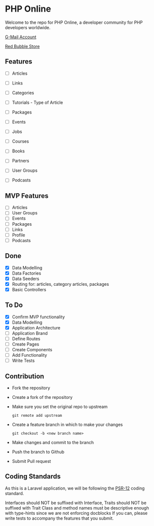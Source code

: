 # PHP Online

Welcome to the repo for PHP Online, a developer community for PHP developers worldwide.

[G-Mail Account](phponlinedev@gmail.com)

[Red Bubble Store](https://www.redbubble.com/people/php-online/shop)

## Features

- [ ] Articles
- [ ] Links
- [ ] Categories
- [ ] Tutorials - Type of Article
- [ ] Packages
- [ ] Events
- [ ] Jobs
- [ ] Courses
- [ ] Books
- [ ] Partners
- [ ] User Groups
- [ ] Podcasts


## MVP Features

- [ ] Articles
- [ ] User Groups
- [ ] Events
- [ ] Packages
- [ ] Links
- [ ] Profile
- [ ] Podcasts

## Done

- [x] Data Modelling
- [x] Data Factories
- [x] Data Seeders
- [x] Routing for: articles, category articles, packages
- [x] Basic Controllers

## To Do

- [x] Confirm MVP functionality
- [x] Data Modelling
- [x] Application Architecture
- [ ] Application Brand
- [ ] Define Routes
- [ ] Create Pages
- [ ] Create Components
- [ ] Add Functionality
- [ ] Write Tests

## Contribution
- Fork the repository
- Create a fork of the repository
- Make sure you set the original repo to upstream
  ```
  git remote add upstream
  ```
- Create a feature branch in which to make your changes 

    `git checkout -b <new branch name>`
- Make changes and commit to the branch
- Push the branch to Github
- Submit Pull request

## Coding Standards
As this is a Laravel application, we will be following the [PSR-12](https://www.php-fig.org/psr/psr-12/) coding standard.

Interfaces should NOT be suffixed with Interface, Traits should NOT be suffixed with Trait
Class and method names must be descriptive enough with type-hints since we are not enforcing docblocks
If you can, please write tests to accompany the features that you submit.
